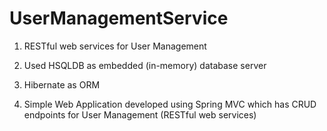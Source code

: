 # UserManagementService

1. RESTful web services for User Management

2. Used HSQLDB as embedded (in-memory) database server 

3. Hibernate as ORM

4. Simple Web Application developed using Spring MVC which has CRUD endpoints for User Management (RESTful web services)


